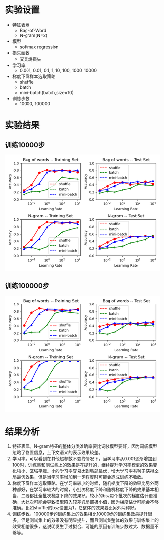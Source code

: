 # 实验设置
* 特征表示
    * Bag-of-Word
    * N-gram(N=2) 
* 模型
    * softmax regression
* 损失函数
    * 交叉熵损失 
* 学习率
    * 0.001, 0.01, 0.1, 1, 10, 100, 1000, 10000
* 梯度下降样本选取策略
    * shuffle
    * batch
    * mini-batch(batch_size=10)
* 训练步数
    * 10000, 100000
# 实验结果
## 训练10000步
![acc_steps10000_bsz10](./acc_steps10000_bsz10.png)
## 训练100000步
![acc_steps100000_bsz10](./acc_steps100000_bsz10.png)
# 结果分析
1. 特征表示。N-gram特征的整体分类准确率要比词袋模型要好，因为词袋模型忽略了位置信息，上下文语义的表示效果较差。
2. 学习率。可以看到在其他超参数不变的情况下，当学习率从0.001逐渐增加到100时，训练集和测试集上的效果是在提升的，继续提升学习率模型的效果变化较小，区域平缓。小的学习率容易达到局部最优，增大学习率有利于获得全局最优效果，但是当学习率增加到一定程度时可能会造成训练不收敛。
3. 梯度下降样本选取策略。在学习率较小的时候，随机梯度下降的效果比另外两种都好，在学习率较大的时候，小批次梯度下降和随机梯度下降的效果基本相当，二者都比全批次梯度下降的效果好。较小的bsz每个批次的梯度估计更准确，大批次可能会导致模型陷入较差的局部极小值，因为梯度估计可能会不够准确。比如shuffle的bsz设置为1，它整体的效果要比另外两种好。
4. 训练步数。100000步的训练集上的效果相比10000步的训练集效果提升很多，但是测试集上的效果没有明显提升，而且测试集整体的效果与训练集上的效果相差很多，这说明发生了过拟合。可能的原因有训练步数过大、数据量不够等。